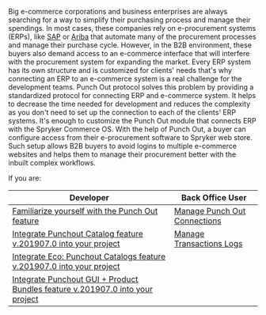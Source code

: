 Big e-commerce corporations and business enterprises are always searching for a way to simplify their purchasing process and manage their spendings. In most cases, these companies rely on e-procurement systems (ERPs), like [SAP](https://www.sap.com/index.html) or [Ariba](https://www.ariba.com/) that automate many of the procurement processes and manage their purchase cycle. However, in the B2B environment, these buyers also demand access to an e-commerce interface that will interfere with the procurement system for expanding the market.
Every ERP system has its own structure and is customized for clients' needs that's why connecting an ERP to an e-commerce system is a real challenge for the development teams. Punch Out protocol solves this problem by providing a standardized protocol for connecting ERP and e-commerce system. It helps to decrease the time needed for development and reduces the complexity as you don't need to set up the connection to each of the clients' ERP systems. It's enough to customize the Punch Out module that connects ERP with the Spryker Commerce OS.
With the help of Punch Out, a buyer can configure access from their e-procurement software to Spryker web store. Such setup allows B2B buyers to avoid logins to multiple e-commerce websites and helps them to manage their procurement better with the inbuilt complex workflows. 

If you are:

|Developer | Back Office User |
| --- | --- |
| [Familiarize yourself with the Punch Out feature](https://documentation.spryker.com/v3/docs/punchout-feature-overview-201907) |[Manage Punch Out Connections](https://documentation.spryker.com/v4/docs/managing-punchout-connections)  |
| [Integrate Punchout Catalog feature v.201907.0 into your project](https://documentation.spryker.com/v3/docs/punchout-catalog-feature-integration-201907) | [Manage Transactions Logs](https://documentation.spryker.com/v4/docs/managing-transactions-log) |
| [Integrate Eco: Punchout Catalogs feature v.201907.0 into your project](https://documentation.spryker.com/v3/docs/eco-punchout-catalogs-feature-integration-201907) |  |
| [Integrate Punchout GUI + Product Bundles feature v.201907.0 into your project](https://documentation.spryker.com/v3/docs/eco-punchout-catalogs-product-bundles-feature-integration-201907) |  |

